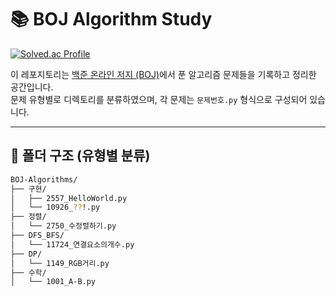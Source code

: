 # 📚 BOJ Algorithm Study

[![Solved.ac Profile](http://mazassumnida.wtf/api/v2/generate_badge?boj=gapbu123)](https://solved.ac/gapbu123/)

이 레포지토리는 [백준 온라인 저지 (BOJ)](https://www.acmicpc.net/)에서 푼 알고리즘 문제들을 기록하고 정리한 공간입니다.  
문제 유형별로 디렉토리를 분류하였으며, 각 문제는 `문제번호.py` 형식으로 구성되어 있습니다.

---

## 📁 폴더 구조 (유형별 분류)

```bash
BOJ-Algorithms/
├── 구현/
│   ├── 2557_HelloWorld.py
│   └── 10926_??!.py
├── 정렬/
│   └── 2750_수정렬하기.py
├── DFS_BFS/
│   └── 11724_연결요소의개수.py
├── DP/
│   └── 1149_RGB거리.py
├── 수학/
│   └── 1001_A-B.py
